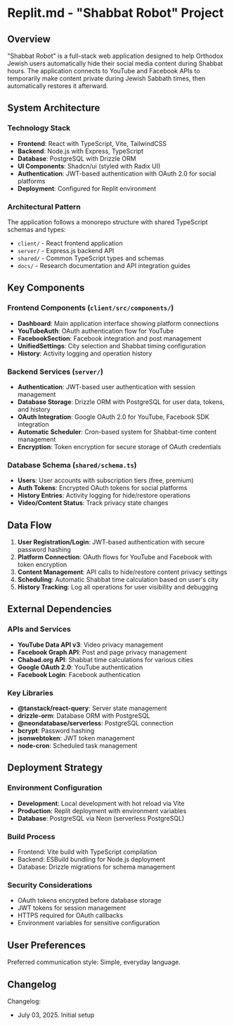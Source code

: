 # Replit.md - "Shabbat Robot" Project

## Overview

"Shabbat Robot" is a full-stack web application designed to help Orthodox Jewish users automatically hide their social media content during Shabbat hours. The application connects to YouTube and Facebook APIs to temporarily make content private during Jewish Sabbath times, then automatically restores it afterward.

## System Architecture

### Technology Stack
- **Frontend**: React with TypeScript, Vite, TailwindCSS
- **Backend**: Node.js with Express, TypeScript
- **Database**: PostgreSQL with Drizzle ORM
- **UI Components**: Shadcn/ui (styled with Radix UI)
- **Authentication**: JWT-based authentication with OAuth 2.0 for social platforms
- **Deployment**: Configured for Replit environment

### Architectural Pattern
The application follows a monorepo structure with shared TypeScript schemas and types:
- `client/` - React frontend application
- `server/` - Express.js backend API
- `shared/` - Common TypeScript types and schemas
- `docs/` - Research documentation and API integration guides

## Key Components

### Frontend Components (`client/src/components/`)
- **Dashboard**: Main application interface showing platform connections
- **YouTubeAuth**: OAuth authentication flow for YouTube
- **FacebookSection**: Facebook integration and post management
- **UnifiedSettings**: City selection and Shabbat timing configuration
- **History**: Activity logging and operation history

### Backend Services (`server/`)
- **Authentication**: JWT-based user authentication with session management
- **Database Storage**: Drizzle ORM with PostgreSQL for user data, tokens, and history
- **OAuth Integration**: Google OAuth 2.0 for YouTube, Facebook SDK integration
- **Automatic Scheduler**: Cron-based system for Shabbat-time content management
- **Encryption**: Token encryption for secure storage of OAuth credentials

### Database Schema (`shared/schema.ts`)
- **Users**: User accounts with subscription tiers (free, premium)
- **Auth Tokens**: Encrypted OAuth tokens for social platforms
- **History Entries**: Activity logging for hide/restore operations
- **Video/Content Status**: Track privacy state changes

## Data Flow

1. **User Registration/Login**: JWT-based authentication with secure password hashing
2. **Platform Connection**: OAuth flows for YouTube and Facebook with token encryption
3. **Content Management**: API calls to hide/restore content privacy settings
4. **Scheduling**: Automatic Shabbat time calculation based on user's city
5. **History Tracking**: Log all operations for user visibility and debugging

## External Dependencies

### APIs and Services
- **YouTube Data API v3**: Video privacy management
- **Facebook Graph API**: Post and page privacy management
- **Chabad.org API**: Shabbat time calculations for various cities
- **Google OAuth 2.0**: YouTube authentication
- **Facebook Login**: Facebook authentication

### Key Libraries
- **@tanstack/react-query**: Server state management
- **drizzle-orm**: Database ORM with PostgreSQL
- **@neondatabase/serverless**: PostgreSQL connection
- **bcrypt**: Password hashing
- **jsonwebtoken**: JWT token management
- **node-cron**: Scheduled task management

## Deployment Strategy

### Environment Configuration
- **Development**: Local development with hot reload via Vite
- **Production**: Replit deployment with environment variables
- **Database**: PostgreSQL via Neon (serverless PostgreSQL)

### Build Process
- Frontend: Vite build with TypeScript compilation
- Backend: ESBuild bundling for Node.js deployment
- Database: Drizzle migrations for schema management

### Security Considerations
- OAuth tokens encrypted before database storage
- JWT tokens for session management
- HTTPS required for OAuth callbacks
- Environment variables for sensitive configuration

## User Preferences

Preferred communication style: Simple, everyday language.

## Changelog

Changelog:
- July 03, 2025. Initial setup
